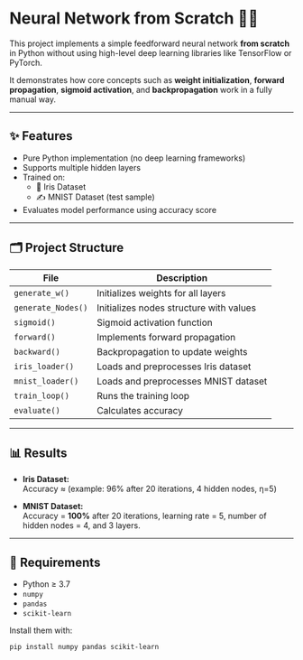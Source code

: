 # Neural Network from Scratch 🧠🧮

This project implements a simple feedforward neural network **from scratch** in Python without using high-level deep learning libraries like TensorFlow or PyTorch.

It demonstrates how core concepts such as **weight initialization**, **forward propagation**, **sigmoid activation**, and **backpropagation** work in a fully manual way.

---

## ✨ Features

- Pure Python implementation (no deep learning frameworks)
- Supports multiple hidden layers
- Trained on:
  - 🌸 Iris Dataset
  - ✍️ MNIST Dataset (test sample)
- Evaluates model performance using accuracy score

---

## 🗂️ Project Structure

| File | Description |
|------|-------------|
| `generate_w()` | Initializes weights for all layers |
| `generate_Nodes()` | Initializes nodes structure with values |
| `sigmoid()` | Sigmoid activation function |
| `forward()` | Implements forward propagation |
| `backward()` | Backpropagation to update weights |
| `iris_loader()` | Loads and preprocesses Iris dataset |
| `mnist_loader()` | Loads and preprocesses MNIST dataset |
| `train_loop()` | Runs the training loop |
| `evaluate()` | Calculates accuracy |

---

## 📊 Results

- **Iris Dataset:**  
  Accuracy ≈ (example: 96% after 20 iterations, 4 hidden nodes, η=5)

- **MNIST Dataset:**  
  Accuracy = **100%** after 20 iterations, learning rate = 5, number of hidden nodes = 4, and 3 layers.

---

## 🧪 Requirements

- Python ≥ 3.7
- `numpy`
- `pandas`
- `scikit-learn`

Install them with:
```bash
pip install numpy pandas scikit-learn
